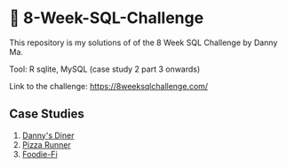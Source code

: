 # 🍕 8-Week-SQL-Challenge
This repository is my solutions of of the 8 Week SQL Challenge by Danny Ma. <br/>

Tool: R sqlite, MySQL (case study 2 part 3 onwards)

Link to the challenge: 
https://8weeksqlchallenge.com/

## Case Studies
1. [Danny's Diner](https://github.com/pinusa/8-Week-SQL-Challenge/tree/main/Case%201%20-%20Danny's%20Diner)
2. [Pizza Runner](https://github.com/pinusa/8-Week-SQL-Challenge/tree/main/Case%202%20-%20Pizza%20Runner)
3. [Foodie-Fi](https://github.com/pinusa/8-Week-SQL-Challenge/tree/main/Case%203%20-%20Foodie%20Fi)
<!-- 4. [Data Bank]()
5. [Data Mart]()
6. [Clique Bait]()
7. [Fresh Segment]() -->
